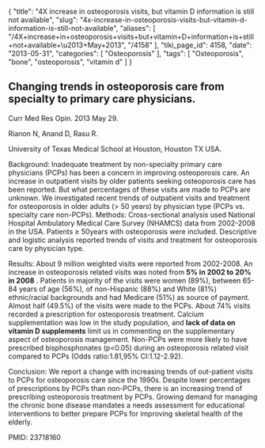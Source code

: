 {
    "title": "4X increase in osteoporosis visits, but vitamin D information is still not available",
    "slug": "4x-increase-in-osteoporosis-visits-but-vitamin-d-information-is-still-not-available",
    "aliases": [
        "/4X+increase+in+osteoporosis+visits+but+vitamin+D+information+is+still+not+available+\u2013+May+2013",
        "/4158"
    ],
    "tiki_page_id": 4158,
    "date": "2013-05-31",
    "categories": [
        "Osteoporosis"
    ],
    "tags": [
        "Osteoporosis",
        "bone",
        "osteoporosis",
        "vitamin d"
    ]
}


## Changing trends in osteoporosis care from specialty to primary care physicians.

Curr Med Res Opin. 2013 May 29.

Rianon N, Anand D, Rasu R.

University of Texas Medical School at Houston, Houston TX USA.

Background: Inadequate treatment by non-specialty primary care physicians (PCPs) has been a concern in improving osteoporosis care. An increase in outpatient visits by older patients seeking osteoporosis care has been reported. But what percentages of these visits are made to PCPs are unknown. We investigated recent trends of outpatient visits and treatment for osteoporosis in older adults (> 50 years) by physician type (PCPs vs. specialty care non-PCPs). Methods: Cross-sectional analysis used National Hospital Ambulatory Medical Care Survey (NHAMCS) data from 2002-2008 in the USA. Patients ≥ 50years with osteoporosis were included. Descriptive and logistic analysis reported trends of visits and treatment for osteoporosis care by physician type. 

Results: About 9 million weighted visits were reported from 2002-2008. An increase in osteoporosis related visits was noted from  **5% in 2002 to 20% in 2008** . Patients in majority of the visits were women (89%), between 65-84 years of age (56%), of non-Hispanic (88%) and White (81%) ethnic/racial backgrounds and had Medicare (51%) as source of payment. Almost half (49.5%) of the visits were made to the PCPs. About 74% visits recorded a prescription for osteoporosis treatment. Calcium supplementation was low in the study population, and  **lack of data on vitamin D supplements**  limit us in commenting on the supplementary aspect of osteoporosis management. Non-PCPs were more likely to have prescribed bisphosphonates (p<0.05) during an osteoporosis related visit compared to PCPs (Odds ratio:1.81,95% CI:1.12-2.92). 

Conclusion: We report a change with increasing trends of out-patient visits to PCPs for osteoporosis care since the 1990s. Despite lower percentages of prescriptions by PCPs than non-PCPs, there is an increasing trend of prescribing osteoporosis treatment by PCPs. Growing demand for managing the chronic bone disease mandates a needs assessment for educational interventions to better prepare PCPs for improving skeletal health of the elderly.

PMID:     23718160